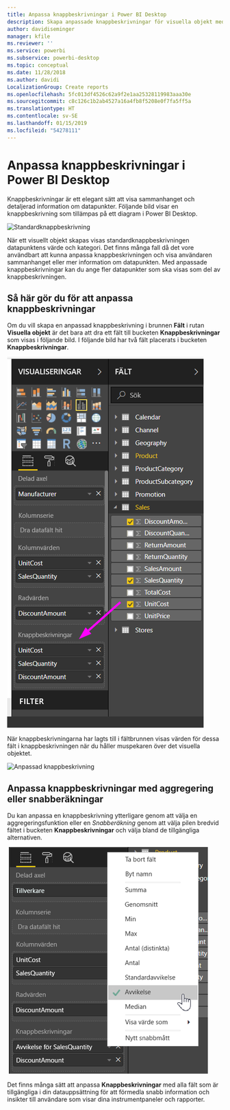 ```yaml
---
title: Anpassa knappbeskrivningar i Power BI Desktop
description: Skapa anpassade knappbeskrivningar för visuella objekt med dra och släpp
author: davidiseminger
manager: kfile
ms.reviewer: ''
ms.service: powerbi
ms.subservice: powerbi-desktop
ms.topic: conceptual
ms.date: 11/28/2018
ms.author: davidi
LocalizationGroup: Create reports
ms.openlocfilehash: 5fc013df4526c62a9f2e1aa25328119983aaa30e
ms.sourcegitcommit: c8c126c1b2ab4527a16a4fb8f5208e0f7fa5ff5a
ms.translationtype: HT
ms.contentlocale: sv-SE
ms.lasthandoff: 01/15/2019
ms.locfileid: "54278111"
---
```

# <a name="customizing-tooltips-in-power-bi-desktop"></a>Anpassa knappbeskrivningar i Power BI Desktop
Knappbeskrivningar är ett elegant sätt att visa sammanhanget och detaljerad information om datapunkter. Följande bild visar en knappbeskrivning som tillämpas på ett diagram i Power BI Desktop.

![Standardknappbeskrivning](media/desktop-custom-tooltips/custom-tooltips-1.png)

När ett visuellt objekt skapas visas standardknappbeskrivningen datapunktens värde och kategori. Det finns många fall då det vore användbart att kunna anpassa knappbeskrivningen och visa användaren sammanhanget eller mer information om datapunkten. Med anpassade knappbeskrivningar kan du ange fler datapunkter som ska visas som del av knappbeskrivningen.

## <a name="how-to-customize-tooltips"></a>Så här gör du för att anpassa knappbeskrivningar
Om du vill skapa en anpassad knappbeskrivning i brunnen **Fält** i rutan **Visuella objekt** är det bara att dra ett fält till bucketen **Knappbeskrivningar** som visas i följande bild. I följande bild har två fält placerats i bucketen **Knappbeskrivningar**.

![Lägga till knappbeskrivningsfält](media/desktop-custom-tooltips/custom-tooltips-2.png)

När knappbeskrivningarna har lagts till i fältbrunnen visas värden för dessa fält i knappbeskrivningen när du håller muspekaren över det visuella objektet.

![Anpassad knappbeskrivning](media/desktop-custom-tooltips/custom-tooltips-3.png)

## <a name="customizing-tooltips-with-aggregation-or-quick-calcs"></a>Anpassa knappbeskrivningar med aggregering eller snabberäkningar
Du kan anpassa en knappbeskrivning ytterligare genom att välja en aggregeringsfunktion eller en *Snabberäkning* genom att välja pilen bredvid fältet i bucketen **Knappbeskrivningar** och välja bland de tillgängliga alternativen.

![Knappbeskrivning med Snabberäkning](media/desktop-custom-tooltips/custom-tooltips-4.png)

Det finns många sätt att anpassa **Knappbeskrivningar** med alla fält som är tillgängliga i din datauppsättning för att förmedla snabb information och insikter till användare som visar dina instrumentpaneler och rapporter.

